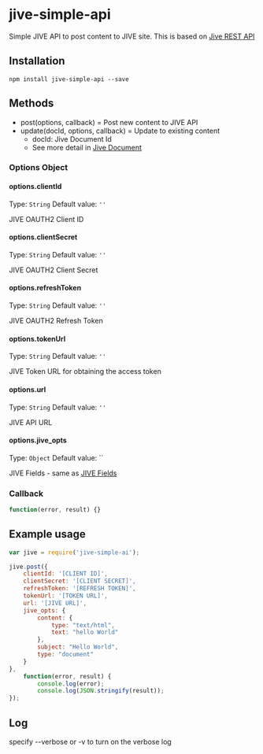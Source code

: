 # jive-simple-api

Simple JIVE API to post content to JIVE site. This is based on [Jive REST API](https://developers.jivesoftware.com/api/v3/cloud/rest/index.html) 
## Installation

```
npm install jive-simple-api --save
```

## Methods
- post(options, callback) = Post new content to JIVE API
- update(docId, options, callback) = Update to existing content
  - docId: Jive Document Id
  - See more detail in [Jive Document](https://developers.jivesoftware.com/api/v3/cloud/rest/ContentService.html#updateContent(String,%20String,%20String,%20boolean,%20String,%20boolean))
  

### Options Object
#### options.clientId
Type: `String`
Default value: `''`

JIVE OAUTH2 Client ID

#### options.clientSecret
Type: `String`
Default value: `''`

JIVE OAUTH2 Client Secret

#### options.refreshToken
Type: `String`
Default value: `''`

JIVE OAUTH2 Refresh Token

#### options.tokenUrl
Type: `String`
Default value: `''`

JIVE Token URL for obtaining the access token

#### options.url
Type: `String`
Default value: `''`

JIVE API URL

#### options.jive_opts
Type: `Object`
Default value: ``

JIVE Fields - same as [JIVE Fields](https://developers.jivesoftware.com/api/v3/cloud/rest/DocumentEntity.html)


### Callback
```js
function(error, result) {}
```

## Example usage

```js
var jive = require('jive-simple-ai');

jive.post({
    clientId: '[CLIENT ID]',
    clientSecret: '[CLIENT SECRET]',
    refreshToken: '[REFRESH TOKEN]',
    tokenUrl: '[TOKEN URL]',
    url: '[JIVE URL]',
    jive_opts: {
        content: {
            type: "text/html",
            text: "hello World"
        },
        subject: "Hello World",
        type: "document"
    }
},
    function(error, result) {
        console.log(error);
        console.log(JSON.stringify(result));
});
```

## Log
specify --verbose or -v to turn on the verbose log